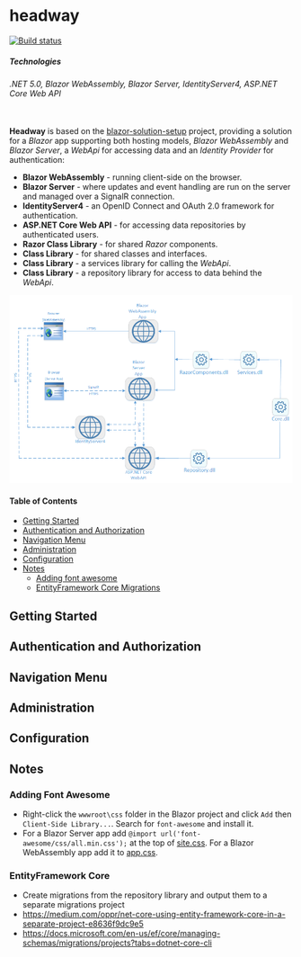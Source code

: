 # headway

[![Build status](https://ci.appveyor.com/api/projects/status/xg606j7pr1ib54db?svg=true)](https://ci.appveyor.com/project/grantcolley/headway)

##### Technologies
###### .NET 5.0, Blazor WebAssembly, Blazor Server, IdentityServer4, ASP.NET Core Web API
\
**Headway** is based on the [blazor-solution-setup](https://github.com/grantcolley/blazor-solution-setup) project, providing a solution for a *Blazor* app supporting both hosting models, *Blazor WebAssembly* and *Blazor Server*, a *WebApi* for accessing data and an *Identity Provider* for authentication:
 * **Blazor WebAssembly** - running client-side on the browser.
 * **Blazor Server** - where updates and event handling are run on the server and managed over a SignalR connection. 
 * **IdentityServer4** - an OpenID Connect and OAuth 2.0 framework for authentication. 
 * **ASP.NET Core Web API** - for accessing data repositories by authenticated users.
 * **Razor Class Library** - for shared *Razor* components.
 * **Class Library** - for shared classes and interfaces.
 * **Class Library** - a services library for calling the *WebApi*.
 * **Class Library** - a repository library for access to data behind the *WebApi*.

![Alt text](/readme-images/headway-architecture.png?raw=true "Headway Architecture") 

#### Table of Contents
* [Getting Started](#getting-started)
* [Authentication and Authorization](#authentication-and-authorization)
* [Navigation Menu](#role-based-navigation-menu)
* [Administration](#administration)
* [Configuration](#configuration)
 * [Notes](#notes)
    * [Adding font awesome](#adding-font-awesome)
    * [EntityFramework Core Migrations](#entityframework-core-migrations)

## Getting Started

## Authentication and Authorization

## Navigation Menu

## Administration

## Configuration

## Notes

### Adding Font Awesome
 * Right-click the `wwwroot\css` folder in the Blazor project and click `Add` then `Client-Side Library...`. Search for `font-awesome` and install it.
 * For a Blazor Server app add `@import url('font-awesome/css/all.min.css');` at the top of [site.css](https://github.com/grantcolley/headway/tree/main/src/Headway.BlazorServerApp/wwwroot/css). For a Blazor WebAssembly app add it to [app.css](https://github.com/grantcolley/headway/blob/main/src/Headway.BlazorWebassemblyApp/wwwroot/css/app.css).
  
### EntityFramework Core
 * Create migrations from the repository library and output them to a separate migrations project 
 * https://medium.com/oppr/net-core-using-entity-framework-core-in-a-separate-project-e8636f9dc9e5
 * https://docs.microsoft.com/en-us/ef/core/managing-schemas/migrations/projects?tabs=dotnet-core-cli
  
